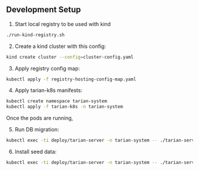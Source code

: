 ## Development Setup

1. Start local registry to be used with kind

```bash
./run-kind-registry.sh

```

2. Create a kind cluster with this config:

```bash
kind create cluster --config=cluster-config.yaml
```

3. Apply registry config map:

```bash
kubectl apply -f registry-hosting-config-map.yaml
```

4. Apply tarian-k8s manifests:

```bash
kubectl create namespace tarian-system
kubectl apply -f tarian-k8s -n tarian-system
```

Once the pods are running,


5. Run DB migration:

```bash
kubectl exec -ti deploy/tarian-server -n tarian-system -- ./tarian-server db migrate
```

6. Install seed data:

```bash
kubectl exec -ti deploy/tarian-server -n tarian-system -- ./tarian-server dev seed-data
```

